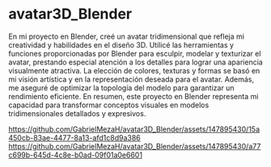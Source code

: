 # avatar3D_Blender
En mi proyecto en Blender, creé un avatar tridimensional que refleja mi creatividad y habilidades en el diseño 3D. Utilicé las herramientas y funciones proporcionadas por Blender para esculpir, modelar y texturizar el avatar, prestando especial atención a los detalles para lograr una apariencia visualmente atractiva. La elección de colores, texturas y formas se basó en mi visión artística y en la representación deseada para el avatar. Además, me aseguré de optimizar la topología del modelo para garantizar un rendimiento eficiente. En resumen, este proyecto en Blender representa mi capacidad para transformar conceptos visuales en modelos tridimensionales detallados y expresivos.

https://github.com/GabrielMezaH/avatar3D_Blender/assets/147895430/15a450cb-83ae-4477-8a13-afd1c8d9a386
https://github.com/GabrielMezaH/avatar3D_Blender/assets/147895430/a77c699b-645d-4c8e-b0ad-09f01a0e6601

